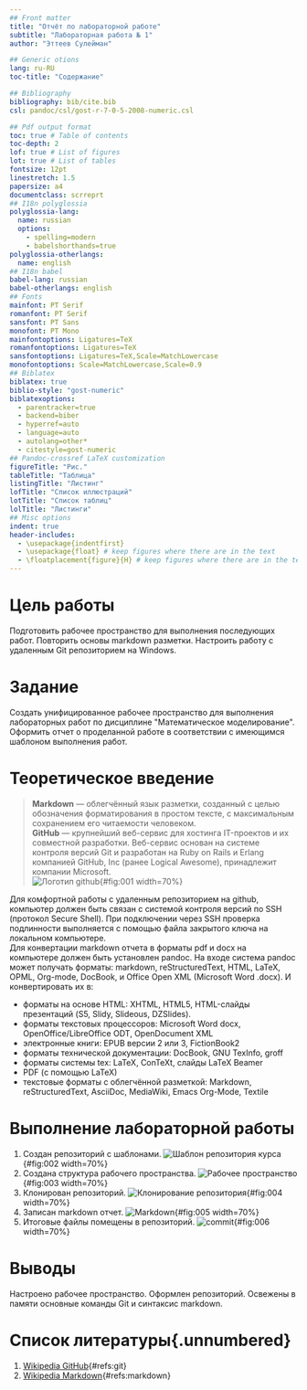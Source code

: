 ```yaml
---
## Front matter
title: "Отчёт по лабораторной работе"
subtitle: "Лабораторная работа № 1"
author: "Эттеев Сулейман"

## Generic otions
lang: ru-RU
toc-title: "Содержание"

## Bibliography
bibliography: bib/cite.bib
csl: pandoc/csl/gost-r-7-0-5-2008-numeric.csl

## Pdf output format
toc: true # Table of contents
toc-depth: 2
lof: true # List of figures
lot: true # List of tables
fontsize: 12pt
linestretch: 1.5
papersize: a4
documentclass: scrreprt
## I18n polyglossia
polyglossia-lang:
  name: russian
  options:
	- spelling=modern
	- babelshorthands=true
polyglossia-otherlangs:
  name: english
## I18n babel
babel-lang: russian
babel-otherlangs: english
## Fonts
mainfont: PT Serif
romanfont: PT Serif
sansfont: PT Sans
monofont: PT Mono
mainfontoptions: Ligatures=TeX
romanfontoptions: Ligatures=TeX
sansfontoptions: Ligatures=TeX,Scale=MatchLowercase
monofontoptions: Scale=MatchLowercase,Scale=0.9
## Biblatex
biblatex: true
biblio-style: "gost-numeric"
biblatexoptions:
  - parentracker=true
  - backend=biber
  - hyperref=auto
  - language=auto
  - autolang=other*
  - citestyle=gost-numeric
## Pandoc-crossref LaTeX customization
figureTitle: "Рис."
tableTitle: "Таблица"
listingTitle: "Листинг"
lofTitle: "Список иллюстраций"
lotTitle: "Список таблиц"
lolTitle: "Листинги"
## Misc options
indent: true
header-includes:
  - \usepackage{indentfirst}
  - \usepackage{float} # keep figures where there are in the text
  - \floatplacement{figure}{H} # keep figures where there are in the text
---
```


# Цель работы

Подготовить рабочее пространство для выполнения последующих работ. 
Повторить основы markdown разметки. Настроить работу с удаленным Git репозиторием на Windows.  

# Задание

Создать унифицированное рабочее пространство для выполнения лабораторных работ по дисциплине "Математическое моделирование". 
Оформить отчет о проделанной работе в соответствии с имеющимся шаблоном выполнения работ.

# Теоретическое введение

> **Markdown** — облегчённый язык разметки, созданный с целью обозначения форматирования в простом тексте, с максимальным сохранением его читаемости человеком.     
> **GitHub** — крупнейший веб-сервис для хостинга IT-проектов и их совместной разработки.
Веб-сервис основан на системе контроля версий Git и разработан на Ruby on Rails и Erlang компанией GitHub, Inc (ранее Logical Awesome), принадлежит компании Microsoft.    
![Логотип github](image/github.png){#fig:001 width=70%}

Для комфортной работы с удаленным репозиторием на github, компьютер должен быть связан с системой контроля версий по SSH (протокол Secure Shell). При подключении через SSH проверка подлинности выполняется с помощью файла закрытого ключа на локальном компьютере.      
Для конвертации markdown отчета в форматы pdf и docx на компьютере должен быть установлен pandoc. На входе система pandoc может получать форматы: markdown, reStructuredText, HTML, LaTeX, OPML, Org-mode, DocBook, и Office Open XML (Microsoft Word .docx). И конвертировать их в:
- форматы на основе HTML: XHTML, HTML5, HTML-слайды презентаций (S5, Slidy, Slideous, DZSlides).    
- форматы текстовых процессоров: Microsoft Word docx, OpenOffice/LibreOffice ODT, OpenDocument XML    
- электронные книги: EPUB версии 2 или 3, FictionBook2    
- форматы технической документации: DocBook, GNU TexInfo, groff    
- форматы системы tex: LaTeX, ConTeXt, слайды LaTeX Beamer    
- PDF (с помощью LaTeX)    
- текстовые форматы с облегчённой разметкой: Markdown, reStructuredText, AsciiDoc, MediaWiki, Emacs Org-Mode, Textile     


# Выполнение лабораторной работы

1. Создан репозиторий с шаблонами. 
![Шаблон репозитория курса](image/git.png){#fig:002 width=70%}
2. Создана структура рабочего пространства. 
![Рабочее пространство](image/files.png){#fig:003 width=70%} 
3. Клонирован репозиторий. 
![Клонирование репозитория](image/clone.png){#fig:004 width=70%} 
3. Записан markdown отчет. 
![Markdown](image/markdown.png){#fig:005 width=70%} 
3. Итоговые файлы помещены в репозиторий. 
![commit](image/commit.png){#fig:006 width=70%} 

# Выводы

Настроено рабочее пространство. Оформлен репозиторий. Освежены в памяти основные команды Git и синтаксис markdown.  

# Список литературы{.unnumbered}

1. [Wikipedia GitHub](https://ru.wikipedia.org/wiki/GitHub){#refs:git}    
2. [Wikipedia Markdown](https://ru.wikipedia.org/wiki/Markdown){#refs:markdown}    

